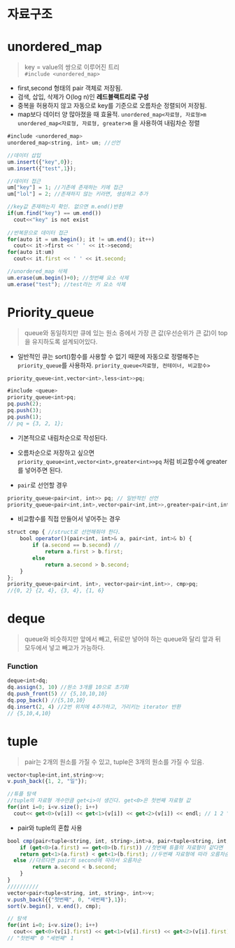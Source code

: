 # 자료구조
# unordered_map 
> key = value의 쌍으로 이루어진 트리  
`#include <unordered_map>`
- first,second 형태의 pair 객체로 저장됨.
- 검색, 삽입, 삭제가 O(log n)인 **레드블랙트리로 구성**
- 중복을 허용하지 않고 자동으로 key를 기준으로 오름차순 정렬되어 저장됨.
- map보다 데이터 양 많아졌을 때 효율적.
`unordered_map<자료형, 자료형>m` 
`unordered_map<자료형, 자료형, greater>m` 을 사용하여 내림차순 정렬
```jsx
#include <unordered_map>
unordered_map<string, int> um; //선언

//데이터 삽입
um.insert({"key",0}); 
um.insert({"test",1});

//데이터 접근
um["key"] = 1; //기존에 존재하는 키에 접근
um["lol"] = 2; //존재하지 않는 키라면, 생성하고 추가

//key값 존재하는지 확인. 없으면 m.end()반환
if(um.find("key") == um.end()) 
  cout<<"key" is not exist
  
//반복문으로 데이터 접근
for(auto it = um.begin(); it != um.end(); it++) 
  cout<< it->first << ' ' << it->second;
for(auto it:um)
  cout<< it.first << ' ' << it.second;

//unordered_map 삭제
um.erase(um.begin()+0); //첫번째 요소 삭제
um.erase("test"); //test라는 키 요소 삭제
```

# Priority_queue
> queue와 동일하지만 큐에 있는 원소 중에서 가장 큰 값(우선순위가 큰 값)이 top을 유지하도록 설계되어있다.
- 일반적인 큐는 sort()함수를 사용할 수 없기 때문에 자동으로 정렬해주는 `priority_queue`를 사용하자.
`priority_queue<자료형, 컨테이너, 비교함수>`
```jsx
priority_queue<int,vector<int>,less<int>>pq;
```
```jsx
#include <queue>
priority_queue<int>pq;
pq.push(2);
pq.push(3);
pq.push(1);
// pq = {3, 2, 1};
```
- 기본적으로 내림차순으로 작성된다. 
- 오름차순으로 저장하고 싶으면 `priority_queue<int,vector<int>,greater<int>>pq` 처럼 비교함수에 greater를 넣어주면 된다.

- `pair`로 선언할 경우
```jsx
priority_queue<pair<int, int>> pq; // 일반적인 선언
priority_queue<pair<int,int>,vector<pair<int,int>>,greater<pair<int,int>>> pq; //pair일 때 오름차순
```
- 비교함수를 직접 만들어서 넣어주는 경우
```jsx
struct cmp { //struct로 선언해줘야 한다.
	bool operator()(pair<int, int>& a, pair<int, int>& b) {
		if (a.second == b.second) //
			return a.first > b.first;
		else
			return a.second > b.second;
	}
};
priority_queue<pair<int, int>, vector<pair<int,int>>, cmp>pq;
//{0, 2} {2, 4}, {3, 4}, {1, 6}
```

# deque
> queue와 비슷하지만 앞에서 빼고, 뒤로만 넣어야 하는 queue와 달리 앞과 뒤 모두에서 넣고 빼고가 가능하다.

###  Function
```jsx
deque<int>dq;
dq.assign(3, 10) //원소 3개를 10으로 초기화
dq.push_front(5) // {5,10,10,10}
dq.pop_back() //{5,10,10}
dq.insert(2, 4) //2번 위치에 4추가하고, 가리키는 iterator 반환
// {5,10,4,10}
```

# tuple
> pair는 2개의 원소를 가질 수 있고, tuple은 3개의 원소를 가질 수 있음.
```jsx
vector<tuple<int,int,string>>v;
v.push_back({1, 2, "일"}); 

//튜플 탐색
//tuple의 자료형 개수만큼 get<i>이 생긴다. get<0>은 첫번째 자료형 값
for(int i=0; i<v.size(); i++)
  cout<< get<0>(v[i]) << get<1>(v[i]) << get<2>(v[i]) << endl; // 1 2 "일"
```
- pair와 tuple의 혼합 사용
```jsx
bool cmp(pair<tuple<string, int, string>,int>a, pair<tuple<string, int, string>,int>b) {
	if (get<0>(a.first) == get<0>(b.first)) //첫번째 튜플의 자료형이 같다면
    return get<1>(a.first) < get<1>(b.first); //두번째 자료형에 따라 오름차순
  else //다르다면 pair의 second에 따라서 오름차순
		return a.second < b.second;
	}
}
//////////
vector<pair<tuple<string, int, string>, int>>v;
v.push_back({{"첫번째", 0, "세번째"},1}); 
sort(v.begin(), v.end(), cmp);

// 탐색
for(int i=0; i<v.size(); i++)
  cout<< get<0>(v[i].first) << get<1>(v[i].first) << get<2>(v[i].first) << v[i].second << endl;
// "첫번째" 0 "세번째" 1
```
